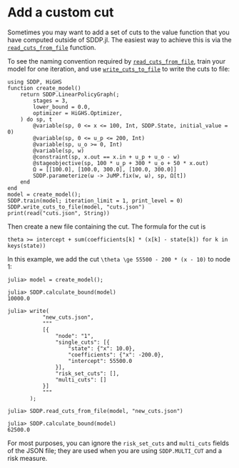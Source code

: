 # Add a custom cut

Sometimes you may want to add a set of cuts to the value function that you have
computed outside of SDDP.jl. The easiest way to achieve this is via the
[`read_cuts_from_file`](@ref) function.

To see the naming convention required by [`read_cuts_from_file`](@ref), train
your model for one iteration, and use [`write_cuts_to_file`](@ref) to write the
cuts to file:

```@repl guide_add_a_custom_cut
using SDDP, HiGHS
function create_model()
    return SDDP.LinearPolicyGraph(;
        stages = 3,
        lower_bound = 0.0,
        optimizer = HiGHS.Optimizer,
    ) do sp, t
        @variable(sp, 0 <= x <= 100, Int, SDDP.State, initial_value = 0)
        @variable(sp, 0 <= u_p <= 200, Int)
        @variable(sp, u_o >= 0, Int)
        @variable(sp, w)
        @constraint(sp, x.out == x.in + u_p + u_o - w)
        @stageobjective(sp, 100 * u_p + 300 * u_o + 50 * x.out)
        Ω = [[100.0], [100.0, 300.0], [100.0, 300.0]]
        SDDP.parameterize(ω -> JuMP.fix(w, ω), sp, Ω[t])
    end
end
model = create_model();
SDDP.train(model; iteration_limit = 1, print_level = 0)
SDDP.write_cuts_to_file(model, "cuts.json")
print(read("cuts.json", String))
```

Then create a new file containing the cut. The formula for the cut is
```
theta >= intercept + sum(coefficients[k] * (x[k] - state[k]) for k in keys(state))
```

In this example, we add the cut ``\theta \ge 55500 - 200 * (x - 10)`` to node 1:
```@jldoctest guide_add_a_custom_cut
julia> model = create_model();

julia> SDDP.calculate_bound(model)
10000.0

julia> write(
           "new_cuts.json",
           """
           [{
               "node": "1",
               "single_cuts": [{
                   "state": {"x": 10.0},
                   "coefficients": {"x": -200.0},
                   "intercept": 55500.0
               }],
               "risk_set_cuts": [],
               "multi_cuts": []
           }]
           """
       );

julia> SDDP.read_cuts_from_file(model, "new_cuts.json")

julia> SDDP.calculate_bound(model)
62500.0
```

For most purposes, you can ignore the `risk_set_cuts` and `multi_cuts` fields of
the JSON file; they are used when you are using `SDDP.MULTI_CUT` and a risk
measure.
